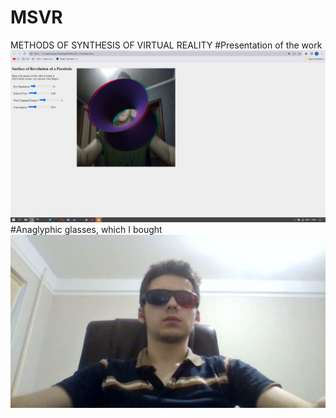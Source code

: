 # MSVR
METHODS OF SYNTHESIS OF VIRTUAL REALITY
#Presentation of the work
![alt text](https://raw.githubusercontent.com/IGSystemI/MSVR/PA1/screenshot.jpg)
#Anaglyphic glasses, which I bought
![alt text](https://raw.githubusercontent.com/IGSystemI/MSVR/PA1/glasses.jpg)
